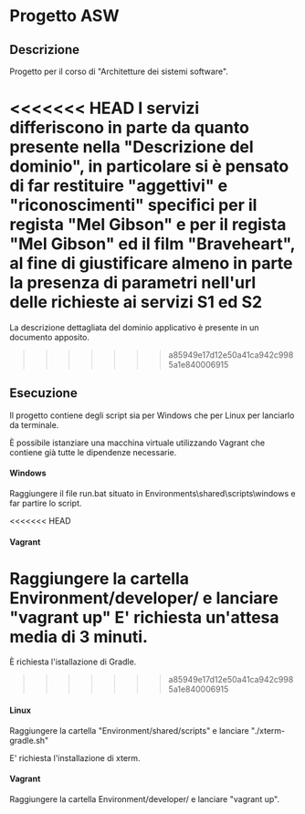 # Progetto ASW
## Descrizione

Progetto per il corso di "Architetture dei sistemi software".

<<<<<<< HEAD
I servizi differiscono in parte da quanto presente nella "Descrizione del dominio", in particolare si è pensato di far restituire "aggettivi" e "riconoscimenti" specifici per il regista "Mel Gibson" e per il regista "Mel Gibson" ed il film "Braveheart", al fine di giustificare almeno in parte la presenza di parametri nell'url delle richieste ai servizi S1 ed S2
=======
La descrizione dettagliata del dominio applicativo è presente in un documento apposito.

>>>>>>> a85949e17d12e50a41ca942c9985a1e840006915
## Esecuzione

Il progetto contiene degli script sia per Windows che per Linux per lanciarlo da terminale.

È possibile istanziare una macchina virtuale utilizzando Vagrant che contiene già tutte le dipendenze necessarie.

#### Windows
Raggiungere il file run.bat situato in Environments\shared\scripts\windows e far partire lo script.

<<<<<<< HEAD
#### Vagrant
Raggiungere la cartella Environment/developer/ e lanciare "vagrant up"
E' richiesta un'attesa media di 3 minuti.
=======
È richiesta l'istallazione di Gradle.
>>>>>>> a85949e17d12e50a41ca942c9985a1e840006915

#### Linux
Raggiungere la cartella "Environment/shared/scripts" e lanciare "./xterm-gradle.sh"

E' richiesta l'installazione di xterm.

#### Vagrant
Raggiungere la cartella Environment/developer/ e lanciare "vagrant up".
